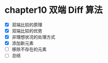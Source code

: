 # chapter10 双端 Diff 算法

- [x] 双端比较的原理
- [x] 双端比较的优势
- [x] 非理想状况的处理方式
- [x] 添加新元素
- [ ] 移除不存在的元素
- [ ] 总结